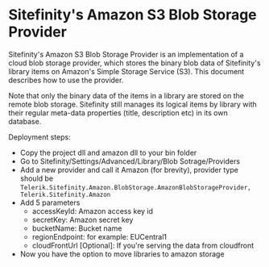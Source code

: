 Sitefinity's Amazon S3 Blob Storage Provider
===================================================

Sitefinity's Amazon S3 Blob Storage Provider is an implementation of a cloud blob storage provider, which stores the binary blob data of Sitefinity's library items on Amazon's Simple Storage Service (S3). This document describes how to use the provider.

Note that only the binary data of the items in a library are stored on the remote blob storage. Sitefinity still manages its logical items by library with their regular meta-data properties (title, description etc) in its own database.

Deployment steps:

* Copy the project dll and amazon dll to your bin folder
* Go to Sitefinity/Settings/Advanced/Library/Blob Sotrage/Providers
* Add a new provider and call it Amazon (for brevity), provider type should be
 `Telerik.Sitefinity.Amazon.BlobStorage.AmazonBlobStorageProvider, Telerik.Sitefinity.Amazon`
* Add 5 parameters
	* accessKeyId: Amazon access key id
	* secretKey: Amazon secret key
	* bucketName: Bucket name
	* regionEndpoint: for example: EUCentral1
	* cloudFrontUrl [Optional]: If you're serving the data from cloudfront
* Now you have the option to move libraries to amazon storage